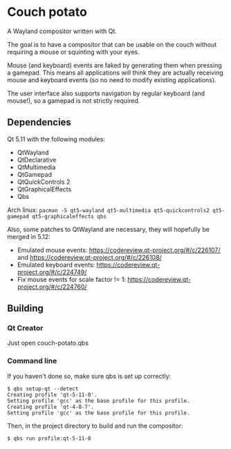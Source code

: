 # Couch potato

A Wayland compositor written with Qt.

The goal is to have a compositor that can be usable on the couch without
requiring a mouse or squinting with your eyes.

Mouse (and keyboard) events are faked by generating them when pressing a
gamepad. This means all applications will think they are actually receiving
mouse and keyboard events (so no need to modify existing applications).

The user interface also supports navigation by regular keyboard (and mouse!),
so a gamepad is not strictly required.

## Dependencies

Qt 5.11 with the following modules:

- QtWayland
- QtDeclarative
- QtMultimedia
- QtGamepad
- QtQuickControls 2
- QtGraphicalEffects
- Qbs

Arch linux: `pacman -S qt5-wayland qt5-multimedia qt5-quickcontrols2 qt5-gamepad qt5-graphicaleffects qbs`

Also, some patches to QtWayland are necessary, they will hopefully be merged
in 5.12:

- Emulated mouse events: https://codereview.qt-project.org/#/c/226107/ and https://codereview.qt-project.org/#/c/226108/
- Emulated keyboard events: https://codereview.qt-project.org/#/c/224749/
- Fix mouse events for scale factor != 1: https://codereview.qt-project.org/#/c/224760/

## Building

### Qt Creator

Just open couch-potato.qbs

### Command line

If you haven't done so, make sure qbs is set up correctly:

    $ qbs setup-qt --detect
    Creating profile 'qt-5-11-0'.
    Setting profile 'gcc' as the base profile for this profile.
    Creating profile 'qt-4-8-7'.
    Setting profile 'gcc' as the base profile for this profile.

Then, in the project directory to build and run the compositor:

    $ qbs run profile:qt-5-11-0

